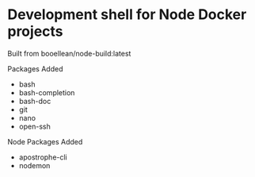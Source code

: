 # Development shell for Node Docker projects

Built from booellean/node-build:latest

Packages Added

- bash
- bash-completion
- bash-doc
- git
- nano
- open-ssh

Node Packages Added

- apostrophe-cli
- nodemon